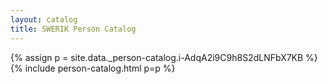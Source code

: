 ```yaml
---
layout: catalog
title: SWERIK Person Catalog
---
```

{% assign p = site.data._person-catalog.i-AdqA2i9C9h8S2dLNFbX7KB %}
{% include person-catalog.html p=p %}


